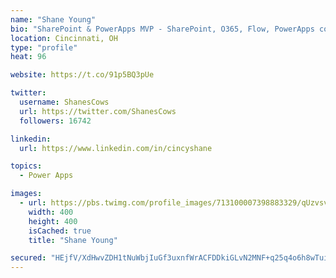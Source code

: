 ```yaml
---
name: "Shane Young"
bio: "SharePoint & PowerApps MVP - SharePoint, O365, Flow, PowerApps consulting? @PowerApps911 | Pure Snark? You found it."
location: Cincinnati, OH
type: "profile"
heat: 96

website: https://t.co/91p5BQ3pUe

twitter:
  username: ShanesCows
  url: https://twitter.com/ShanesCows
  followers: 16742

linkedin:
  url: https://www.linkedin.com/in/cincyshane

topics:
  - Power Apps

images:
  - url: https://pbs.twimg.com/profile_images/713100007398883329/qUzvsvQ3_400x400.jpg
    width: 400
    height: 400
    isCached: true
    title: "Shane Young"

secured: "HEjfV/XdHwvZDH1tNuWbjIuGf3uxnfWrACFDDkiGLvN2MNF+q25q4o6h8wTui/dkv/8HYwOkO1PyN1Zg3gtu2HmL4lAxt6ruh0ZhcaZaBvUUl1lwRI2RgSxxMM24ajTbP2D7IpmNu967uRcV3zOVEdhW5AarkEB+VPm6j+E8I6RVosYFBDXwVrOCFFa/XYhFrVWviEsUMz0O1V+bttiB3o5QZui6pp0yD5liQJifw/UEsoUPe504aHFo/Qkn0NlGp20IHIjZv6kok+X+pEkRaUkbbfdiNcA8ktHzDLL4S7pNMskmxBR2FfBsaykKyhVWifsR2+7RxJ2t/h0NvawVknTaaeJrgWm5H0oUH9lvhKWatMrS4EQFK5ojsAKJc/Cqk7rWw5eDUGrHRVKssMBMhD7qAmZioN47IYBBJioiWz4=;pvYBOihHVZMK8Rmi+9qLEA=="
---
```


